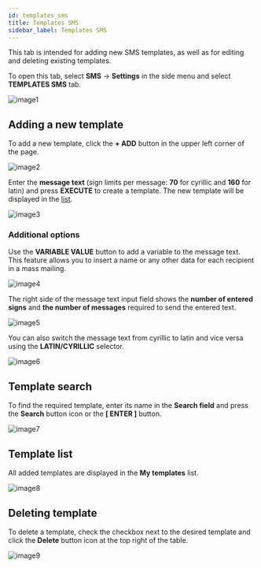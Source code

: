 ```yaml
---
id: templates_sms
title: Templates SMS
sidebar_label: Templates SMS
---
```


This tab is intended for adding new SMS templates, as well as for editing and deleting existing templates.

To open this tab, select **SMS** → **Settings** in the side menu and select **TEMPLATES SMS** tab.

![image1](/img/en/client_settings_templates_sms/image1.png)

## Adding a new template

To add a new template, click the **+ ADD** button in the upper left corner of the page.

![image2](/img/en/client_settings_templates_sms/image2.png)

Enter the **message text** (sign limits per message: **70** for cyrillic and **160** for latin) and press **EXECUTE** to create a template. The new template will be displayed in the [list](#template-list).

![image3](/img/en/client_settings_templates_sms/image3.png)

### Additional options

Use the **VARIABLE VALUE** button to add a variable to the message text. This feature allows you to insert a name or any other data for each recipient in a mass mailing.

![image4](/img/en/client_settings_templates_sms/image4.png)

The right side of the message text input field shows the **number of entered signs** and **the number of messages** required to send the entered text.

![image5](/img/en/client_settings_templates_sms/image5.png)

You can also switch the message text from cyrillic to latin and vice versa using the **LATIN/CYRILLIC** selector.

![image6](/img/en/client_settings_templates_sms/image6.png)

## Template search

To find the required template, enter its name in the **Search field** and press the **Search** button icon or the **[ ENTER ]** button.

![image7](/img/en/client_settings_templates_sms/image7.png)

## Template list

All added templates are displayed in the **My templates** list.

![image8](/img/en/client_settings_templates_sms/image8.png)

## Deleting template

To delete a template, check the checkbox next to the desired template and click the **Delete** button icon at the top right of the table.

![image9](/img/en/client_settings_templates_sms/image9.png)
